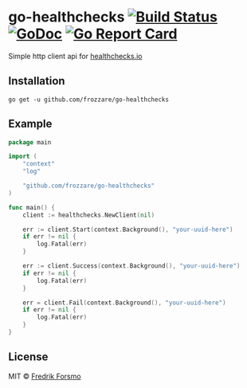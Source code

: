 # go-healthchecks [![Build Status](https://travis-ci.org/frozzare/go-healthchecks.svg?branch=master)](https://travis-ci.org/frozzare/go-healthchecks) [![GoDoc](https://godoc.org/github.com/frozzare/go-healthchecks?status.svg)](http://godoc.org/github.com/frozzare/go-healthchecks) [![Go Report Card](https://goreportcard.com/badge/github.com/frozzare/go-healthchecks)](https://goreportcard.com/report/github.com/frozzare/go-healthchecks)

Simple http client api for [healthchecks.io](https://healthchecks.io)

## Installation

```
go get -u github.com/frozzare/go-healthchecks
```

## Example

```go
package main

import (
	"context"
	"log"

	"github.com/frozzare/go-healthchecks"
)

func main() {
	client := healthchecks.NewClient(nil)

	err := client.Start(context.Background(), "your-uuid-here")
	if err != nil {
		log.Fatal(err)
	}

	err := client.Success(context.Background(), "your-uuid-here")
	if err != nil {
		log.Fatal(err)
	}

	err = client.Fail(context.Background(), "your-uuid-here")
	if err != nil {
		log.Fatal(err)
	}
}
```

## License

MIT © [Fredrik Forsmo](https://github.com/frozzare)